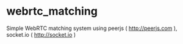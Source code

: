 webrtc_matching
===============

Simple WebRTC matching system using peerjs ( http://peerjs.com ), socket.io ( http://socket.io )
